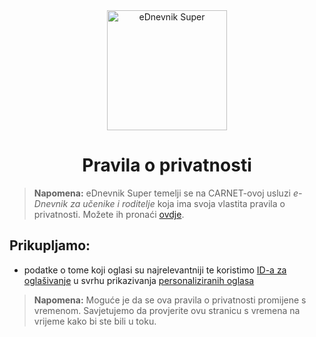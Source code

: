 <center>
    <img style="height: 12rem;" src="https://pisoj.github.io/ed-super/img/logo-256.webp" alt="eDnevnik Super" />
    <h1>Pravila o privatnosti</h1>
</center>

> **Napomena:** eDnevnik Super temelji se na CARNET-ovoj usluzi _e-Dnevnik za učenike i roditelje_ koja ima svoja vlastita pravila o privatnosti. Možete ih pronaći [ovdje](https://ocjene.skole.hr/privacy_notice).

## Prikupljamo:

- podatke o tome koji oglasi su najrelevantniji te koristimo [ID-a za oglašivanje](https://support.google.com/googleplay/android-developer/answer/6048248?hl=hr) u svrhu prikazivanja [personaliziranih oglasa](https://support.google.com/My-Ad-Center-Help/answer/12155656?hl=hr&visit_id=638086949344283493-1680905365&rd=1)

> **Napomena:** Moguće je da se ova pravila o privatnosti promijene s vremenom. Savjetujemo da provjerite ovu stranicu s vremena na vrijeme kako bi ste bili u toku.
